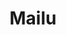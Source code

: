 ---
draft: false
title: Mailu
content:
  id: mailu
  name: Mailu
  website: https://mailu.io
  short_description: Mailu is an insular email distribution - mail server as Docker images
---